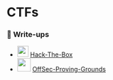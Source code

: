 # CTFs

### 📕 Write-ups
+ <img src="https://avatars.githubusercontent.com/u/67481186?v=4" width="25"> [Hack-The-Box](https://github.com/h4md153v63n/CTFs/blob/main/01_HTB/README.md)
+ <img src="https://miro.medium.com/v2/resize:fit:640/format:webp/1*qI2nolBN5VmdOoa_msaZRw.png" width="30"> [OffSec-Proving-Grounds](https://github.com/h4md153v63n/CTFs/blob/main/02_PG/README.md)

